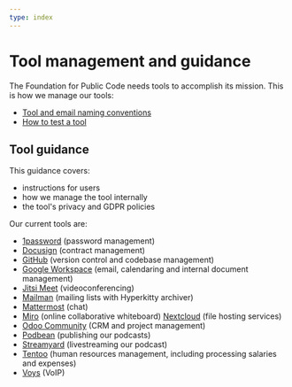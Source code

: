```yaml
---
type: index
---
```


# Tool management and guidance

The Foundation for Public Code needs tools to accomplish its mission. This is how we manage our tools:

* [Tool and email naming conventions](tool-and-email-naming-conventions.md)
* [How to test a tool](tool-testing.md)

## Tool guidance

This guidance covers:

* instructions for users
* how we manage the tool internally
* the tool's privacy and GDPR policies

Our current tools are:

* [1password](1password.md) (password management)
* [Docusign](docusign.md) (contract management)
* [GitHub](github.md) (version control and codebase management)
* [Google Workspace](google-workspace.md) (email, calendaring and internal document management)
* [Jitsi Meet](jitsi-meet.md) (videoconferencing)
* [Mailman](mailing-lists.md) (mailing lists with Hyperkitty archiver)
* [Mattermost](mattermost.md) (chat)
* [Miro](miro.md) (online collaborative whiteboard)
 [Nextcloud](nextcloud.md) (file hosting services)
* [Odoo Community](odoo.md) (CRM and project management)
* [Podbean](podbean.md) (publishing our podcasts)
* [Streamyard](streamyard.md) (livestreaming our podcast)
* [Tentoo](tentoo.md) (human resources management, including processing salaries and expenses)
* [Voys](voys.md) (VoIP)
